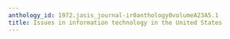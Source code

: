 ```yaml
---
anthology_id: 1972.jasis_journal-ir0anthology0volumeA23A5.1
title: Issues in information technology in the United States
---
```

